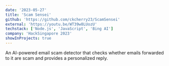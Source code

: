 ```yaml
---
date: '2023-05-27'
title: 'Scam Sensei'
github: 'https://github.com/ckcherry23/ScamSensei'
external: 'https://youtu.be/WT39w8LUozU'
techstack: ['Node.js', 'JavaScript', 'Bing AI']
company: 'HackSingapore 2023'
showInProjects: true
---
```


An AI-powered email scam detector that checks whether emails forwarded to it are scam and provides a personalized reply.
